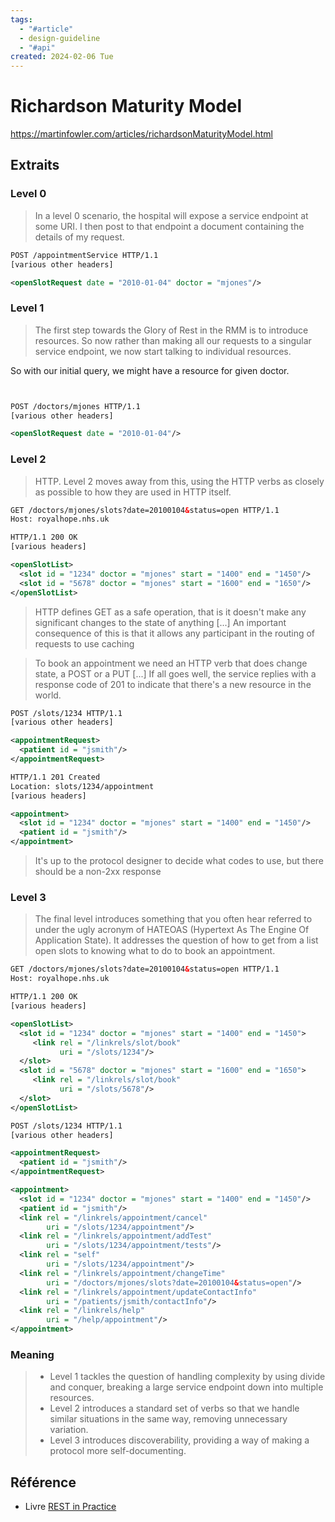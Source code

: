 ```yaml
---
tags:
  - "#article"
  - design-guideline
  - "#api"
created: 2024-02-06 Tue
---
```


# Richardson Maturity Model
https://martinfowler.com/articles/richardsonMaturityModel.html

## Extraits

### Level 0
> In a level 0 scenario, the hospital will expose a service endpoint at some URI. I then post to that endpoint a document containing the details of my request.

```XML
POST /appointmentService HTTP/1.1
[various other headers]

<openSlotRequest date = "2010-01-04" doctor = "mjones"/>
```
### Level 1
> The first step towards the Glory of Rest in the RMM is to introduce resources. So now rather than making all our requests to a singular service endpoint, we now start talking to individual resources.

So with our initial query, we might have a resource for given doctor.
```xml


POST /doctors/mjones HTTP/1.1
[various other headers]

<openSlotRequest date = "2010-01-04"/>
```
### Level 2
> HTTP. Level 2 moves away from this, using the HTTP verbs as closely as possible to how they are used in HTTP itself.

```xml
GET /doctors/mjones/slots?date=20100104&status=open HTTP/1.1
Host: royalhope.nhs.uk

HTTP/1.1 200 OK
[various headers]

<openSlotList>
  <slot id = "1234" doctor = "mjones" start = "1400" end = "1450"/>
  <slot id = "5678" doctor = "mjones" start = "1600" end = "1650"/>
</openSlotList>
```

> HTTP defines GET as a safe operation, that is it doesn't make any significant changes to the state of anything
> \[...]
> An important consequence of this is that it allows any participant in the routing of requests to use caching

> To book an appointment we need an HTTP verb that does change state, a POST or a PUT
> \[...]
> If all goes well, the service replies with a response code of 201 to indicate that there's a new resource in the world.

```xml
POST /slots/1234 HTTP/1.1
[various other headers]

<appointmentRequest>
  <patient id = "jsmith"/>
</appointmentRequest>

HTTP/1.1 201 Created
Location: slots/1234/appointment
[various headers]

<appointment>
  <slot id = "1234" doctor = "mjones" start = "1400" end = "1450"/>
  <patient id = "jsmith"/>
</appointment>
```

> It's up to the protocol designer to decide what codes to use, but there should be a non-2xx response

### Level 3
> The final level introduces something that you often hear referred to under the ugly acronym of HATEOAS (Hypertext As The Engine Of Application State). It addresses the question of how to get from a list open slots to knowing what to do to book an appointment.

```xml
GET /doctors/mjones/slots?date=20100104&status=open HTTP/1.1
Host: royalhope.nhs.uk

HTTP/1.1 200 OK
[various headers]

<openSlotList>
  <slot id = "1234" doctor = "mjones" start = "1400" end = "1450">
     <link rel = "/linkrels/slot/book" 
           uri = "/slots/1234"/>
  </slot>
  <slot id = "5678" doctor = "mjones" start = "1600" end = "1650">
     <link rel = "/linkrels/slot/book" 
           uri = "/slots/5678"/>
  </slot>
</openSlotList>
```

```xml
POST /slots/1234 HTTP/1.1
[various other headers]

<appointmentRequest>
  <patient id = "jsmith"/>
</appointmentRequest>

<appointment>
  <slot id = "1234" doctor = "mjones" start = "1400" end = "1450"/>
  <patient id = "jsmith"/>
  <link rel = "/linkrels/appointment/cancel"
        uri = "/slots/1234/appointment"/>
  <link rel = "/linkrels/appointment/addTest"
        uri = "/slots/1234/appointment/tests"/>
  <link rel = "self"
        uri = "/slots/1234/appointment"/>
  <link rel = "/linkrels/appointment/changeTime"
        uri = "/doctors/mjones/slots?date=20100104&status=open"/>
  <link rel = "/linkrels/appointment/updateContactInfo"
        uri = "/patients/jsmith/contactInfo"/>
  <link rel = "/linkrels/help"
        uri = "/help/appointment"/>
</appointment>
```

### Meaning
> - Level 1 tackles the question of handling complexity by using divide and conquer, breaking a large service endpoint down into multiple resources.
> - Level 2 introduces a standard set of verbs so that we handle similar situations in the same way, removing unnecessary variation.
> - Level 3 introduces discoverability, providing a way of making a protocol more self-documenting.
## Référence
* Livre [REST in Practice](https://www.amazon.ca/REST-Practice-Hypermedia-Systems-Architecture/dp/0596805829/ref=tmm_pap_swatch_0?_encoding=UTF8&qid=1707235059&sr=8-1)
